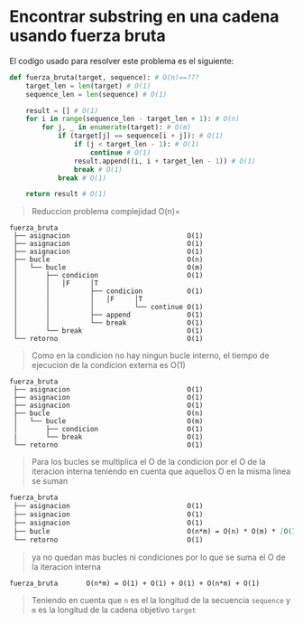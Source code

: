 # Encontrar substring en una cadena usando fuerza bruta

El codigo usado para resolver este problema es el siguiente:

```python
def fuerza_bruta(target, sequence): # O(n)==???
    target_len = len(target) # O(1)
    sequence_len = len(sequence) # O(1)

    result = [] # O(1)
    for i in range(sequence_len - target_len + 1): # O(n)
        for j, _ in enumerate(target): # O(m)
            if (target[j] == sequence[i + j]): # O(1)
                if (j < target_len - 1): # O(1)
                    continue # O(1)
                result.append((i, i + target_len - 1)) # O(1)
                break # O(1)
            break # O(1)

    return result # O(1)
```
> Reduccion problema complejidad O(n)=
```
fuerza_bruta
 ├── asignacion                             O(1)
 ├── asignacion                             O(1)
 ├── asignacion                             O(1)
 ├── bucle                                  O(n)
 │   └── bucle                              O(m)
 │       ├── condicion                      O(1)
 │       │   │F     │T
 │       │          ├── condicion           O(1)
 │       │          │   │F     │T
 │       │          │          └── continue O(1)
 │       │          ├── append              O(1)
 │       │          └── break               O(1)
 │       └── break                          O(1)
 └── retorno                                O(1)
```
> Como en la condicion no hay ningun bucle interno, el tiempo de ejecucion de la condicion externa es O(1)
```
fuerza_bruta
 ├── asignacion                             O(1)
 ├── asignacion                             O(1)
 ├── asignacion                             O(1)
 ├── bucle                                  O(n)
 │   └── bucle                              O(m)
 │       ├── condicion                      O(1)
 |       └── break                          O(1)
 └── retorno                                O(1)
```
> Para los bucles se multiplica el O de la condicion por el O de la iteracion interna teniendo en cuenta que aquellos O en la misma linea se suman
```md
fuerza_bruta
 ├── asignacion                             O(1)
 ├── asignacion                             O(1)
 ├── asignacion                             O(1)
 ├── bucle                                  O(n*m) = O(n) * O(m) * [O(1) + O(1)]
 └── retorno                                O(1)
```
> ya no quedan mas bucles ni condiciones por lo que se suma el O de la iteracion interna
```
fuerza_bruta       O(n*m) = O(1) + O(1) + O(1) + O(n*m) + O(1)
```
> Teniendo en cuenta que `n` es el la longitud de la secuencia `sequence`
y `m` es la longitud de la cadena objetivo `target`

